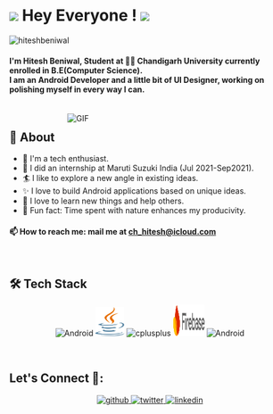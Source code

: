 # <img src="https://github.com/TheDudeThatCode/TheDudeThatCode/blob/master/Assets/Hi.gif" width="29px"> Hey Everyone !&nbsp;<img src="https://github.com/TheDudeThatCode/TheDudeThatCode/blob/master/Assets/Earth.gif" width="24px">

<p align="left"> <img src="https://komarev.com/ghpvc/?username=hiteshbeniwal" alt="hiteshbeniwal" /> </p>

#### I'm Hitesh Beniwal, Student at 👨‍💻 Chandigarh University currently enrolled in B.E(Computer Science). <br>  I am an Android Developer and a little bit of UI Designer, working on polishing myself in every way I can.
 <br>
<img align="right" alt="GIF" src="https://www.hopkins.kyschools.us/cms/lib/KY02204223/Centricity/Domain/570/blue_boy_typing_nothought.gif" width="400px" />

## 🧐 About
- 🔭  I'm a tech enthusiast.
- 🏢  I did an internship at Maruti Suzuki India (Jul 2021-Sep2021).
- 🏄‍  I like to explore a new angle in existing ideas. 
- ✨  I love to build Android applications based on unique ideas.  
- 🌱  I love to learn new things and help others. 
- 🎨  Fun fact: Time spent with nature enhances my producivity.

#### 📫  How to reach me: mail me at [ch_hitesh@icloud.com](mailto:ch_hitesh@icloud.com)

<br>

##  🛠 Tech Stack

<p align="center"><img src="https://raw.githubusercontent.com/gilbarbara/logos/master/logos/android-icon.svg" alt="Android" width="56" height="56"/>  <img src="https://github.com/gilbarbara/logos/blob/master/logos/java.svg" alt="Java" width="52" height="52"/> <img src="https://raw.githubusercontent.com/gilbarbara/logos/master/logos/c-plusplus.svg" alt="cplusplus" width="56" height="56"/> <img src="https://raw.githubusercontent.com/gilbarbara/logos/master/logos/firebase.svg" alt="Firebase" width="56" height="56"/> <img src="https://raw.githubusercontent.com/gilbarbara/logos/master/logos/figma.svg" alt="Android" width="56" height="56"/> </p>

<br>

## Let's Connect 🙌:
<div align="center">
<a href="https://github.com/hiteshbeniwal" target="_blank">
<img src=https://img.shields.io/badge/github-%2324292e.svg?&style=for-the-badge&logo=github&logoColor=white alt=github style="margin-bottom: 5px;" />
</a>
<a href="https://twitter.com/_HiteshBeniwal" target="_blank">
<img src=https://img.shields.io/badge/twitter-%2300acee.svg?&style=for-the-badge&logo=twitter&logoColor=white alt=twitter style="margin-bottom: 5px;" />
</a>
<a href="https://www.linkedin.com/in/hitesh-beniwal/" target="_blank">
<img src=https://img.shields.io/badge/linkedin-%231E77B5.svg?&style=for-the-badge&logo=linkedin&logoColor=white alt=linkedin style="margin-bottom: 5px;" />
</a>
</div>
